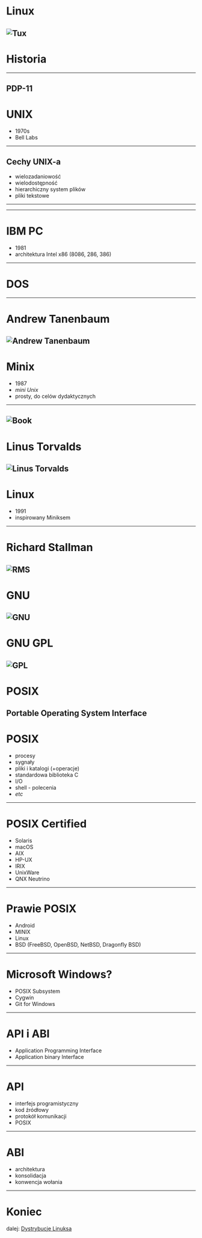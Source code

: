 <!-- .slide: data-background="#eee" -->
# Linux
![Tux](img/tux.png)
------
# Historia
------
<!-- .slide: data-background="img/pdp-11.jpg" -->
PDP-11
------
<!-- .slide: data-autofragments -->
# UNIX
- 1970s
- Bell Labs
---
<!-- .slide: data-autofragments -->
## Cechy UNIX-a
- wielozadaniowość
- wielodostępność
- hierarchiczny system plików
- pliki tekstowe
---
<!-- .slide: data-background="img/ibm-pc.jpg" -->
---
<!-- .slide: data-autofragments -->
# IBM PC
- 1981
- architektura Intel x86 (8086, 286, 386)
---
<!-- .slide: data-background="img/ms-dos.png" -->
# DOS
------
# Andrew Tanenbaum
![Andrew Tanenbaum](img/andrew-tanenbaum.jpg)
---
<!-- .slide: data-autofragments -->
# Minix
- 1987
- *mini Unix*
- prosty, do celów dydaktycznych
---
![Book](img/minix-book.jpg)
------
# Linus Torvalds
![Linus Torvalds](img/linus-torvalds.jpg)
---
<!-- .slide: data-autofragments -->
# Linux
- 1991
- inspirowany Miniksem
------
# Richard Stallman
![RMS](img/richard-stallman.jpg)
---
<!-- .slide: data-background="#eee" -->
# GNU
![GNU](img/gnu.png)
----
<!-- .slide: data-background="#eee" -->
# GNU GPL
![GPL](img/gnu-gpl.png)
------
<!-- .slide: data-autofragments -->
# POSIX
Portable Operating System Interface
---
<!-- .slide: data-autofragments -->
# POSIX
- procesy
- sygnały
- pliki i katalogi (+operacje)
- standardowa biblioteka C
- I/O
- shell - polecenia
- *etc*
---
<!-- .slide: data-autofragments -->
# POSIX Certified
- Solaris
- macOS
- AIX
- HP-UX
- IRIX
- UnixWare
- QNX Neutrino
---
<!-- .slide: data-autofragments -->
# Prawie POSIX
- Android
- MINIX
- Linux
- BSD (FreeBSD, OpenBSD, NetBSD, Dragonfly BSD)
---
<!-- .slide: data-autofragments -->
# Microsoft Windows?
- POSIX Subsystem
- Cygwin
- Git for Windows
------
<!-- .slide: data-autofragments -->
# API i ABI
- Application Programming Interface
- Application binary Interface
---
# API
- interfejs programistyczny
- kod źródłowy
- protokół komunikacji
- POSIX
---
# ABI
- architektura
- konsolidacja
- konwencja wołania
------
<!-- .slide: data-autofragments -->
<!-- .slide: data-background="#555" -->
# Koniec

dalej: [Dystrybucje Linuksa](Dystrybucje.html)
